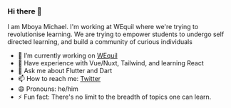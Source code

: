### Hi there 👋

I am Mboya Michael. I'm working at WEquil where we're trying to revolutionise learning. We are trying to empower
students to undergo self directed learning, and build a community of curious individuals

- 🔭 I’m currently working on [WEquil](https://wequil.app)
- 🌱 Have experience with Vue/Nuxt, Tailwind, and learning React
- 💬 Ask me about Flutter and Dart 
- 📫 How to reach me: [Twitter](https://twitter.com/MboyaMichael1)
- 😄 Pronouns: he/him
- ⚡ Fun fact: There's no limit to the breadth of topics one can learn.


<!--
**mboyamike/mboyamike** is a ✨ _special_ ✨ repository because its `README.md` (this file) appears on your GitHub profile.
Here are some ideas to get you started:

- 🔭 I’m currently working on ...
- 🌱 I’m currently learning ...
- 👯 I’m looking to collaborate on ...
- 🤔 I’m looking for help with ...
- 💬 Ask me about ...
- 📫 How to reach me: ...
- 😄 Pronouns: ...
- ⚡ Fun fact: ...
-->
